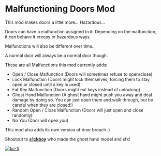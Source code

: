 # Malfunctioning Doors Mod

This mod makes doors a little more... Hazardous...

Doors can have a malfunction assigned to it.
Depending on the malfunction, it can behave it creepy or hazardous ways.

Malfunctions will also be different over time.

A normal door will always be a normal door though.

These are all Malfunctions this mod currently adds:

- Open / Close Malfunction (Doors will sometimes refuse to open/close)
- Lock Malfunction (Doors might lock themselves, forcing them to stay open or closed until a key is used)
- Eat Key Malfunction (Doors might eat keys instead of unlocking)
- Ghost Hand Malfunction (A ghost hand might push you away and deal damage by doing so. You can just open them and walk
  through, but be careful when they are closed!)
- Random Open / Close Malfunction (Doors will just open and close randomly)
- No You (Door will open *you*)

This mod also adds its own version of door breach :)

Shoutout to [**s1ckboy**](https://thunderstore.io/c/lethal-company/p/s1ckboy/) who made the ghost hand model and sfx!

[![ko-fi](https://ko-fi.com/img/githubbutton_sm.svg)](https://ko-fi.com/P5P6ZWLCY)